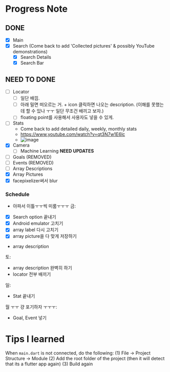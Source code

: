 # Progress Note

## DONE
- [X] Main
- [X] Search (Come back to add 'Collected pictures' & possibly YouTube demonstrations)
     - [X] Search Details
     - [X] Search Bar
     
## NEED TO DONE
- [ ] Locator
    - [ ] 일단 배낌. 
    - [ ] 아래 밀면 떠오르는 거. + icon 클릭하면 나오는 description. (이해를 못했는데 할 수 있나 ㅜㅜ 일단 무조건 배끼고 보자.)
    - [ ] floating point를 사용해서 사용자도 넣을 수 있게.
- [ ] Stats 
     - Come back to add detailed daily, weekly, monthly stats
     - https://www.youtube.com/watch?v=qt3N7w1E6lc
     - ![image](https://user-images.githubusercontent.com/68700599/90002144-e3c7a980-dc57-11ea-9189-6c7f356a478a.png)
- [X] Camera
     - [ ] Machine Learning  **NEED UPDATES**
- [ ] Goals (REMOVED)
- [ ] Events (REMOVED)
- [ ] Array Descriptions
- [X] Array Pictures
- [X] facepixelizer써서 blur

### Schedule
* 아파서 이틀ㅜㅜ씩 미룸ㅜㅜㅜ
금: 
- [X] Search option 끝내기
- [X] Android emulator 고치기
- [X] array label 다시 고치기
- [X] array picture을 다 맞게 저장하기
- array description

토:
- array description 완벽히 하기
- locator 전부 배끼기

일: 
- Stat 끝내기

월 ㅜㅜ 걍 포기하자 ㅜㅜㅜ: 
- Goal, Event 넣기

# Tips I learned

When `main.dart` is not connected, do the following:
(1) File -> Project Structure -> Module
(2) Add the root folder of the project (then it will detect that its a flutter app again)
(3) Build again


